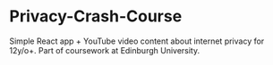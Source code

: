 # Privacy-Crash-Course
Simple React app + YouTube video content about internet privacy for 12y/o+. Part of coursework at Edinburgh University.
